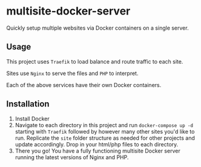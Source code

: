# multisite-docker-server
Quickly setup multiple websites via Docker containers on a single server.

## Usage
This project uses `Traefik` to load balance and route traffic to each site.

Sites use `Nginx` to serve the files and `PHP` to interpret.

Each of the above services have their own Docker containers.

## Installation

1) Install Docker
2) Navigate to each directory in this project and run `docker-compose up -d` starting with `Traefik` followed by however many other sites you'd like to run. Replicate the `site` folder structure as needed for other projects and update accordingly. Drop in your html/php files to each directory.
3) There you go! You have a fully functioning multisite Docker server running the latest versions of Nginx and PHP.